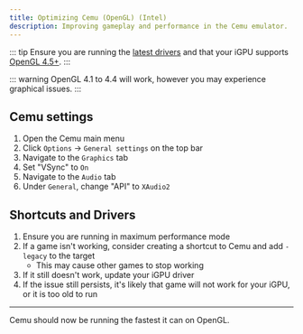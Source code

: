 ```yaml
---
title: Optimizing Cemu (OpenGL) (Intel)
description: Improving gameplay and performance in the Cemu emulator.
---
```


::: tip
Ensure you are running the [latest drivers](https://downloadcenter.intel.com/product/80939/Graphics-Drivers) and that your iGPU supports [OpenGL 4.5+](https://www.intel.com/content/www/us/en/support/articles/000005524/graphics-drivers.html).
:::

::: warning
OpenGL 4.1 to 4.4 will work, however you may experience graphical issues.
:::

## Cemu settings

1. Open the Cemu main menu
1. Click `Options` -> `General settings` on the top bar
1. Navigate to the `Graphics` tab
1. Set "VSync" to `On`
1. Navigate to the `Audio` tab
1. Under `General`, change "API" to `XAudio2`

## Shortcuts and Drivers

1. Ensure you are running in maximum performance mode
1. If a game isn't working, consider creating a shortcut to Cemu and add `-legacy` to the target
    - This may cause other games to stop working
1. If it still doesn't work, update your iGPU driver
1. If the issue still persists, it's likely that game will not work for your iGPU, or it is too old to run

---

Cemu should now be running the fastest it can on OpenGL.
